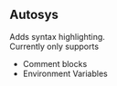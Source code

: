 ## Autosys

Adds syntax highlighting.  
Currently only supports
* Comment blocks
* Environment Variables